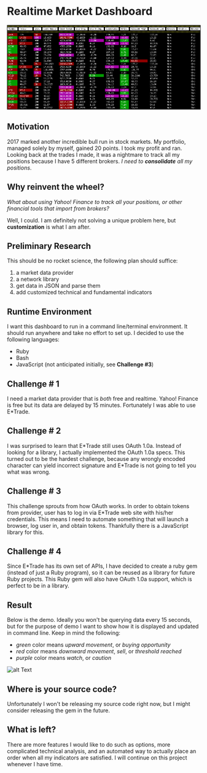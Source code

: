 # Realtime Market Dashboard
![alt text](dashboard.png "Realtime Market Dashboard")
## Motivation
2017 marked another incredible bull run in stock markets.  My portfolio, managed solely by myself, gained 20 points.  I took my profit and ran.  Looking back at the trades I made, it was a nightmare to track all my positions because I have 5 different brokers.  _I need to __consolidate__ all my positions_.

## Why reinvent the wheel?
*What about using Yahoo! Finance to track all your positions, or other financial tools that import from brokers?*

Well, I could. I am definitely not solving a unique problem here, but __customization__ is what I am after.

## Preliminary Research

This should be no rocket science, the following plan should suffice:
 1. a market data provider
 1. a network library
 2. get data in JSON and parse them
 3. add customized technical and fundamental indicators

## Runtime Environment

I want this dashboard to run in a command line/terminal environment.  It should run anywhere and take no effort to set up.  I decided to use the following languages:
  * Ruby
  * Bash
  * JavaScript (not anticipated initially, see **Challenge #3**)

## Challenge # 1

I need a market data provider that is _both_ free and realtime.  Yahoo! Finance is free but its data are delayed by 15 minutes.  Fortunately I was able to use E\*Trade.

## Challenge # 2

I was surprised to learn that E\*Trade still uses OAuth 1.0a.  Instead of looking for a library, I actually implemented the OAuth 1.0a specs.  This turned out to be the hardest challenge, because any wrongly encoded character can yield incorrect signature and E\*Trade is not going to tell you what was wrong.

## Challenge # 3
This challenge sprouts from how OAuth works.  In order to obtain tokens from provider, user has to log in via E\*Trade web site with his/her credentials.  This means I need to automate something that will launch a browser, log user in, and obtain tokens.  Thankfully there is a JavaScript library for this.

## Challenge # 4
Since E\*Trade has its own set of APIs, I have decided to create a ruby gem (instead of just a Ruby program), so it can be reused as a library for future Ruby projects.  This Ruby gem will also have OAuth 1.0a support, which is perfect to be in a library.

## Result
Below is the demo.  Ideally you won't be querying data every 15 seconds, but for the purpose of demo I want to show how it is displayed and updated in command line.
Keep in mind the following:

- _green_ color means _upward movement_, or _buying opportunity_
- _red_ color means _downward movement_, _sell_, or _threshold reached_
- _purple_ color means _watch_, or _caution_

![alt Text](github.gif "Realtime Market Dashboard Demo")

## Where is your source code?

Unfortunately I won't be releasing my source code right now, but I might consider releasing the gem in the future.

## What is left?

There are more features I would like to do such as options, more complicated technical analysis, and an automated way to actually place an order when all my indicators are satisfied.  I will continue on this project whenever I have time.
